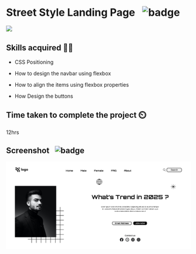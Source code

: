 # Street Style Landing Page &nbsp; ![badge](https://img.shields.io/badge/HTML%20and%20CSS-Project1-green)

[![](https://img.shields.io/badge/Live-Link-blue)](https://streetstyle-whatstrending-landingpage.netlify.app/)

## Skills acquired 👨‍💻
- CSS Positioning

- How to design the navbar using flexbox

- How to align the items using flexbox properties

- How Design the buttons

## Time taken to complete the project ⏲️

12hrs

## Screenshot &nbsp; ![badge](https://img.shields.io/badge/Website-Screenshot-orange)
![project9](./assets/screenshot.png)